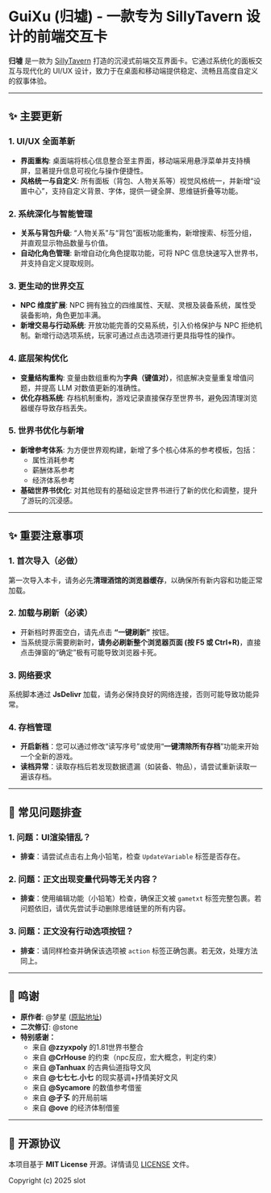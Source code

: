 # GuiXu (归墟) - 一款专为 SillyTavern 设计的前端交互卡

**归墟** 是一款为 [SillyTavern](https://github.com/SillyTavern/SillyTavern) 打造的沉浸式前端交互界面卡。它通过系统化的面板交互与现代化的 UI/UX 设计，致力于在桌面和移动端提供稳定、流畅且高度自定义的叙事体验。

---

## ✨ 主要更新

### 1. **UI/UX 全面革新**
- **界面重构**: 桌面端将核心信息整合至主界面，移动端采用悬浮菜单并支持横屏，显著提升信息可视化与操作便捷性。
- **风格统一与自定义**: 所有面板（背包、人物关系等）视觉风格统一，并新增“设置中心”，支持自定义背景、字体，提供一键全屏、思维链折叠等功能。

### 2. **系统深化与智能管理**
- **关系与背包升级**: “人物关系”与“背包”面板功能重构，新增搜索、标签分组，并直观显示物品数量与价值。
- **自动化角色管理**: 新增自动化角色提取功能，可将 NPC 信息快速写入世界书，并支持自定义提取规则。

### 3. **更生动的世界交互**
- **NPC 维度扩展**: NPC 拥有独立的四维属性、天赋、灵根及装备系统，属性受装备影响，角色更加丰满。
- **新增交易与行动系统**: 开放功能完善的交易系统，引入价格保护与 NPC 拒绝机制。新增行动选项系统，玩家可通过点击选项进行更具指导性的操作。

### 4. **底层架构优化**
- **变量结构重构**: 变量由数组重构为**字典（键值对）**，彻底解决变量重复增值问题，并提高 LLM 对数值更新的准确性。
- **优化存档系统**: 存档机制重构，游戏记录直接保存至世界书，避免因清理浏览器缓存导致存档丢失。

### 5. **世界书优化与新增**
- **新增参考体系**: 为方便世界观构建，新增了多个核心体系的参考模板，包括：
    - 属性消耗参考
    - 薪酬体系参考
    - 经济体系参考
- **基础世界书优化**: 对其他现有的基础设定世界书进行了新的优化和调整，提升了游玩的沉浸感。

---

## ✨ 重要注意事项

### 1. **首次导入（必做）**
第一次导入本卡，请务必先**清理酒馆的浏览器缓存**，以确保所有新内容和功能正常加载。

### 2. **加载与刷新（必读）**
- 开新档时界面空白，请先点击 **“一键刷新”** 按钮。
- 当系统提示需要刷新时，**请务必刷新整个浏览器页面 (按 F5 或 Ctrl+R)**，直接点击弹窗的“确定”极有可能导致浏览器卡死。

### 3. **网络要求**
系统脚本通过 **JsDelivr** 加载，请务必保持良好的网络连接，否则可能导致功能异常。

### 4. **存档管理**
- **开启新档**：您可以通过修改“读写序号”或使用“**一键清除所有存档**”功能来开始一个全新的游戏。
- **读档异常**：读取存档后若发现数据遗漏（如装备、物品），请尝试重新读取一遍该存档。

---

## 🔧 常见问题排查

### 1. **问题：UI渲染错乱？**
- **排查**：请尝试点击右上角小铅笔，检查 `UpdateVariable` 标签是否存在。

### 2. **问题：正文出现变量代码等无关内容？**
- **排查**：使用编辑功能（小铅笔）检查，确保正文被 `gametxt` 标签完整包裹。若问题依旧，请优先尝试手动删除思维链里的所有内容。

### 3. **问题：正文没有行动选项按钮？**
- **排查**：请同样检查并确保该选项被 `action` 标签正确包裹。若无效，处理方法同上。

---

## 🙏 鸣谢

- **原作者**: @梦星 ([原贴地址](https://discord.com/channels/1134557553011998840/1395002325751300227))
- **二次修订**: @stone
- **特别感谢：**
    * 来自 **@zzyxpoly** 的1.81世界书整合
    * 来自 **@CrHouse** 的约束（npc反应，宏大概念，判定约束）
    * 来自 **@Tanhuax** 的古典仙道指导文风
    * 来自 **@七七七.小七** 的现实基调+抒情美好文风
    * 来自 **@Sycamore** 的数值参考借鉴
    * 来自 **@孑孓** 的开局前端
    * 来自 **@ove** 的经济体制借鉴
---

## 📜 开源协议

本项目基于 **MIT License** 开源。详情请见 [LICENSE](./LICENSE) 文件。

Copyright (c) 2025 slot
